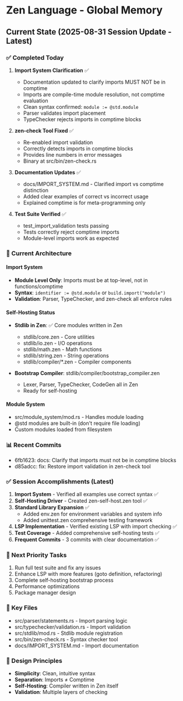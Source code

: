 # Zen Language - Global Memory

## Current State (2025-08-31 Session Update - Latest)

### ✅ Completed Today
1. **Import System Clarification** ✅
   - Documentation updated to clarify imports MUST NOT be in comptime
   - Imports are compile-time module resolution, not comptime evaluation
   - Clean syntax confirmed: `module := @std.module`
   - Parser validates import placement
   - TypeChecker rejects imports in comptime blocks

2. **zen-check Tool Fixed** ✅
   - Re-enabled import validation
   - Correctly detects imports in comptime blocks
   - Provides line numbers in error messages
   - Binary at src/bin/zen-check.rs

3. **Documentation Updates** ✅
   - docs/IMPORT_SYSTEM.md - Clarified import vs comptime distinction
   - Added clear examples of correct vs incorrect usage
   - Explained comptime is for meta-programming only

4. **Test Suite Verified** ✅
   - test_import_validation tests passing
   - Tests correctly reject comptime imports
   - Module-level imports work as expected

### 🚧 Current Architecture

#### Import System
- **Module Level Only**: Imports must be at top-level, not in functions/comptime
- **Syntax**: `identifier := @std.module` or `build.import("module")`
- **Validation**: Parser, TypeChecker, and zen-check all enforce rules

#### Self-Hosting Status
- **Stdlib in Zen**: ✅ Core modules written in Zen
  - stdlib/core.zen - Core utilities
  - stdlib/io.zen - I/O operations
  - stdlib/math.zen - Math functions
  - stdlib/string.zen - String operations
  - stdlib/compiler/*.zen - Compiler components

- **Bootstrap Compiler**: stdlib/compiler/bootstrap_compiler.zen
  - Lexer, Parser, TypeChecker, CodeGen all in Zen
  - Ready for self-hosting

#### Module System
- src/module_system/mod.rs - Handles module loading
- @std modules are built-in (don't require file loading)
- Custom modules loaded from filesystem

### 📊 Recent Commits
- 6fb1623: docs: Clarify that imports must not be in comptime blocks
- d85adcc: fix: Restore import validation in zen-check tool

### ✅ Session Accomplishments (Latest)
1. **Import System** - Verified all examples use correct syntax ✅
2. **Self-Hosting Driver** - Created zen-self-host.zen tool ✅
3. **Standard Library Expansion** ✅
   - Added env.zen for environment variables and system info
   - Added unittest.zen comprehensive testing framework
4. **LSP Implementation** - Verified existing LSP with import checking ✅
5. **Test Coverage** - Added comprehensive self-hosting tests ✅
6. **Frequent Commits** - 3 commits with clear documentation ✅

### 🎯 Next Priority Tasks
1. Run full test suite and fix any issues
2. Enhance LSP with more features (goto definition, refactoring)
3. Complete self-hosting bootstrap process
4. Performance optimizations
5. Package manager design

### 🔧 Key Files
- src/parser/statements.rs - Import parsing logic
- src/typechecker/validation.rs - Import validation
- src/stdlib/mod.rs - Stdlib module registration
- src/bin/zen-check.rs - Syntax checker tool
- docs/IMPORT_SYSTEM.md - Import documentation

### 📝 Design Principles
- **Simplicity**: Clean, intuitive syntax
- **Separation**: Imports ≠ Comptime
- **Self-Hosting**: Compiler written in Zen itself
- **Validation**: Multiple layers of checking